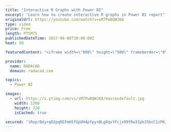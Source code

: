 ```yaml
---
title: "Interactive R Graphs with Power BI"
excerpt: "Learn how to create interactive R graphs in Power BI report"
originalUrl: https://youtube.com/watch?v=sM7Pw8QWJ68
type: video
price: Free
length: PT5M7S
publishedDateTime: 2017-06-06T10:06:00Z
heat: 50

featuredContent: "<iframe width=\"800\" height=\"500\" frameborder=\"0\" src=\"https://www.youtube.com/embed/sM7Pw8QWJ68\" allow=\"accelerometer; autoplay; encrypted-media; gyroscope; picture-in-picture\" allowfullscreen></iframe>"

provider:
  name: RADACAD
  domain: radacad.com

topics:
  - Power BI

images:
  - url: https://i.ytimg.com/vi/sM7Pw8QWJ68/maxresdefault.jpg
    width: 1280
    height: 720
    isCached: true

secured: "iRoprBdyrqD2pqREFmH5fGpUH4pfpy+BLgOqxYFcjx99fRw3Ipk35bcC1iPK/rMqw6TZaWjVPQUJaWa4v0HRqpYJoG0BjYIzxcN+NyEPIg4YZ0Buq9PoFIeov4lZiebe4FOXAtYiaZPMsPxtHVobATSrq8+xzrATaEGxVIvK42SKXVx0dCGkFWJTzqTCbRPd0j+ISVomRZFPobfibzjh762+Ev5WmddUJKW/5beHZw2cA98wVTulywTZknI3jB8Fn2kSMHJYQvSJmtmGqMaH2tAdgNklWgPevmv7xOFJtGKTXKXX1Ay1NDhCJXkgV5WVnMLROGHYgGU2wqxeeiKUgjRIfM7Sg7b3v34QssPG13pz+fa0HAwt/AGx5Vglz2ZPTv/qVTT1Ek8m5TPqjdN9UrXI86/h5j/IsLsiK+wlW+I=;rG8BkE8wybnX8OS2K4/IHQ=="
---
```


